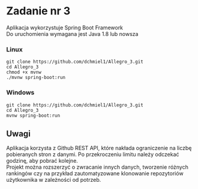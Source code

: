 # Zadanie nr 3

Aplikacja wykorzystuje Spring Boot Framework  
Do uruchomienia wymagana jest Java 1.8 lub nowsza

### Linux

```
git clone https://github.com/dchmiel1/Allegro_3.git
cd Allegro_3
chmod +x mvnw
./mvnw spring-boot:run
```

### Windows

```
git clone https://github.com/dchmiel1/Allegro_3.git
cd Allegro_3
mvnw spring-boot:run 
```

## Uwagi

Aplikacja korzysta z Github REST API, które nakłada ograniczenie na liczbę pobieranych stron z danymi. Po przekroczeniu limitu należy odczekać godzinę, aby pobrać kolejne.  
Projekt można rozszerzyć o zwracanie innych danych, tworzenie różnych rankingów czy na przykład zautomatyzowane klonowanie repozytoriów użytkownika w zależności od potrzeb.
